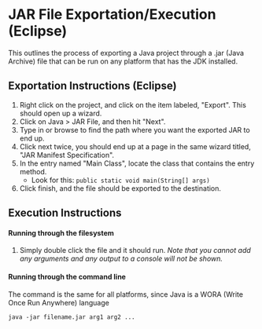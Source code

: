 # JAR File Exportation/Execution (Eclipse)

This outlines the process of exporting a Java project through a .jar (Java Archive) file that can be run on any platform that has the JDK installed.

## Exportation Instructions (Eclipse)
1. Right click on the project, and click on the item labeled, "Export". This should open up a wizard.
2. Click on Java > JAR File, and then hit "Next".
3. Type in or browse to find the path where you want the exported JAR to end up.
4. Click next twice, you should end up at a page in the same wizard titled, "JAR Manifest Specification".
5. In the entry named "Main Class", locate the class that contains the entry method.
	* Look for this: `public static void main(String[] args)`
6. Click finish, and the file should be exported to the destination.

## Execution Instructions

#### Running through the filesystem
1. Simply double click the file and it should run. *Note that you cannot add any arguments and any output to a console will not be shown.*

#### Running through the command line
The command is the same for all platforms, since Java is a WORA (Write Once Run Anywhere) language

```
java -jar filename.jar arg1 arg2 ...
```